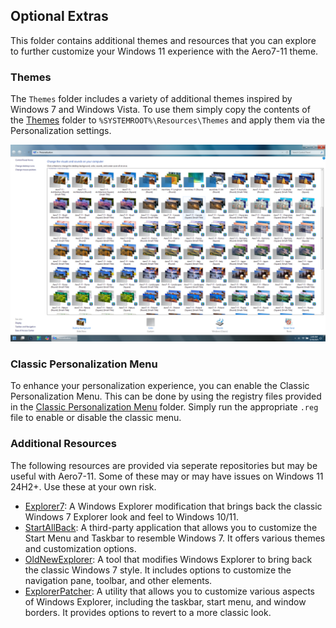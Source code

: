 ## Optional Extras
This folder contains additional themes and resources that you can explore to further customize your Windows 11 experience with the Aero7-11 theme.

### Themes
The `Themes` folder includes a variety of additional themes inspired by Windows 7 and Windows Vista. To use them simply copy the contents of the [Themes](Themes) folder to `%SYSTEMROOT%\Resources\Themes` and apply them via the Personalization settings.

![Preview](./themes.png)

### Classic Personalization Menu
To enhance your personalization experience, you can enable the Classic Personalization Menu. This can be done by using the registry files provided in the [Classic Personalization Menu](Classic%20Personalization%20Menu) folder. Simply run the appropriate `.reg` file to enable or disable the classic menu.


### Additional Resources
The following resources are provided via seperate repositories but may be useful with Aero7-11. Some of these may or may have issues on Windows 11 24H2+. Use these at your own risk.

- [Explorer7](https://github.com/world-windows-federation/explorer7): A Windows Explorer modification that brings back the classic Windows 7 Explorer look and feel to Windows 10/11.
- [StartAllBack](https://www.startallback.com/): A third-party application that allows you to customize the Start Menu and Taskbar to resemble Windows 7. It offers various themes and customization options.
- [OldNewExplorer](https://www.msfn.org/board/topic/170375-oldnewexplorer-v1909-for-windows-10-1809-1903-1909-2004-20h2-21h1-21h2/): A tool that modifies Windows Explorer to bring back the classic Windows 7 style. It includes options to customize the navigation pane, toolbar, and other elements.
- [ExplorerPatcher](https://github.com/valinet/ExplorerPatcher): A utility that allows you to customize various aspects of Windows Explorer, including the taskbar, start menu, and window borders. It provides options to revert to a more classic look.